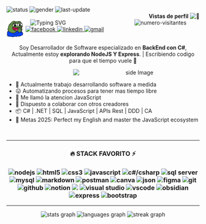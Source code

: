 <!-- BADGES TOP -->
<div align="left">
  <img alt="status" src="https://img.shields.io/badge/estado-%F0%9F%92%9A_ON-green"/>
  <img alt="gender" src="https://img.shields.io/badge/genero-%F0%9F%A4%B5-lightgrey"/>
  <img alt="last-update" src="https://img.shields.io/badge/ultima_actualizacion-%F0%9F%93%85_1/20/25-blue"/>
</div>
<div align="right" >
  <span><strong>Vistas de perfil</strong></span>
  <span><img src="https://fonts.gstatic.com/s/e/notoemoji/latest/1f440/512.gif" alt="👀" width="auto" height="17"></span>
</div>
<img alt="numero-visitantes" width="170" height="auto" align="right" src="https://profile-counter.glitch.me/Rauder7/count.svg?"/>

<!-- SALUDO -->
<div>
  <img src="https://raw.githubusercontent.com/rauder7/rauder7/master/Assets/peepoClap-2x.gif" alt="pepo-clap" align="left" width="50"/>
  &nbsp;&nbsp;
  <img src="https://readme-typing-svg.herokuapp.com?font=Fira+Code&weight=600&size=28&pause=1000&color=808080&vCenter=true&width=600&lines=Hola!%F0%9F%91%8C;Mi+nombre+es+Jeremy...;Pero+aqui+puedes+llamarme+Rauder%F0%9F%98%BC" alt="Typing SVG" />
</div>

<!-- SOCIAL LINK -->
<div>
  <a href='https://www.facebook.com/profile.php?id=100052069482378' target="_blank">
    <img alt='facebook' src='https://img.shields.io/badge/Facebook-100000?style=flat-square&logo=facebook&logoColor=FFFEFE&labelColor=316FF6&color=316FF6'/>
  </a>
  <a href='www.linkedin.com/in/jeremy-cordova-281946242' target="_blank">
    <img alt='linkedin' src='https://img.shields.io/badge/💼_LinkedIn-100000?style=flat-square&logo=&logoColor=FFFEFE&labelColor=0e76a8&color=0e76a8'/>
  </a>
  <a href='mailto:jeremy.jesus.tauro07@gmail.com' target="_blank">
    <img alt='gmail' src='https://img.shields.io/badge/jeremy.jesus.tauro07@gmail.com-100000?style=flat&logo=gmail&logoColor=C71610&labelColor=FFFEFE&color=f2a60c'/>
  </a>
</div>
</br>
<div align="center">
<!-- INTRODUCCION -->
  <p>Soy Desarrollador de Software especializado en <strong>BackEnd con C#</strong>, Actualmente estoy <strong>explorando NodeJS Y Express</strong>. | Escribiendo codigo para que el tiempo vuele 🚀</p>

<!-- GIF GATO -->
  <img align='right' src="https://media0.giphy.com/media/v1.Y2lkPTc5MGI3NjExMWV1cnpyYmQ0ZzB4NnlvbGRyNG9kbDZiNnI5NHZvYjlreGQ2YWV3NSZlcD12MV9pbnRlcm5hbF9naWZfYnlfaWQmY3Q9Zw/MDJ9IbxxvDUQM/giphy.gif" width='330' alt="side Image" align="right" height="auto"> 
&nbsp;&nbsp;&nbsp;&nbsp;

<!-- INFORMACION ADICIONAL -->
  <ul align="left">
    <li>💼 Actualmente trabajo desarrollando software a medida</li>
    <li>😛 Automatizando procesos para tener mas tiempo libre</li>
    <li>🌱 Me llamó la atencion JavaScript</li>
    <li>👥 Dispuesto a colaborar con otros creadores</li>
    <li>📦 C# | .NET | SQL | JavaScript | APIs Rest | DDD | CA </li>
    <li>🥅 Metas 2025: Perfect my English and master the JavaScript ecosystem</li>
  </ul>
</div>
</br>

- --
<!-- STACK FAVORITO -->
<div align="center">
  <h3>🔥 STACK FAVORITO ⚡<h3>
  <img title="nodejs" height="35" src="https://skillicons.dev/icons?i=nodejs" /> 
  <img title="html5" height="35" src="https://cdn.jsdelivr.net/gh/devicons/devicon@latest/icons/html5/html5-original.svg" />
  <img title="css3" height="35" src="https://cdn.jsdelivr.net/gh/devicons/devicon@latest/icons/css3/css3-original.svg" />
  <img title="javascript" height="35"  src="https://skillicons.dev/icons?i=javascript" />
  <img title="c#/csharp" height="35"  src="https://cdn.jsdelivr.net/gh/devicons/devicon@latest/icons/csharp/csharp-original.svg" />
  <img title="sql server" height="35" src="https://cdn.jsdelivr.net/gh/devicons/devicon@latest/icons/microsoftsqlserver/microsoftsqlserver-original.svg" />
  <img title="mysql" height="35" src="https://cdn.jsdelivr.net/gh/devicons/devicon@latest/icons/mysql/mysql-original.svg" />
  <img title="markdown" height="35" src="https://skillicons.dev/icons?i=markdown" /> 
  <img title="postman" height="35" src="https://cdn.jsdelivr.net/gh/devicons/devicon@latest/icons/postman/postman-original.svg" /> 
  <img title="canva" height="35" src="https://cdn.jsdelivr.net/gh/devicons/devicon@latest/icons/canva/canva-original.svg" />
  <img title="json" height="35" src="https://cdn.jsdelivr.net/gh/devicons/devicon@latest/icons/json/json-original.svg" />     
  <img title="figma" height="35" src="https://cdn.jsdelivr.net/gh/devicons/devicon@latest/icons/figma/figma-original.svg" />                        
  <img title="git" height="35" src="https://cdn.jsdelivr.net/gh/devicons/devicon@latest/icons/git/git-original.svg" />
  <img title="github" height="35" src="https://cdn.jsdelivr.net/gh/devicons/devicon@latest/icons/github/github-original.svg" />
  <img title="notion" height="35" src="https://cdn.jsdelivr.net/gh/devicons/devicon@latest/icons/notion/notion-original.svg" />
  <img titile="dotnet" height="35" src="https://skillicons.dev/icons?i=dotnet" />
  <img title="visual studio" height="35" src="https://cdn.jsdelivr.net/gh/devicons/devicon@latest/icons/visualstudio/visualstudio-original.svg" />
  <img title="vscode" height="35" src="https://cdn.jsdelivr.net/gh/devicons/devicon@latest/icons/vscode/vscode-original.svg" />     
  <img title="obsidian" height="35" src="https://skillicons.dev/icons?i=obsidian" />       
  <img title="express" height="35" src="https://skillicons.dev/icons?i=express" />
  <img title="bootstrap" height="35" src="https://skillicons.dev/icons?i=bootstrap" />  
</div>
    
- --

<!-- STATS -->

<div align="center">
  <img src="https://github-readme-stats.vercel.app/api?username=Rauder7&hide_title=true&hide_rank=false&show_icons=true&include_all_commits=true&count_private=true&disable_animations=false&theme=aura&locale=es&hide_border=true&order=1" height="150" alt="stats graph"  />
  <img src="https://github-readme-stats.vercel.app/api/top-langs?username=Rauder7&locale=es&hide_title=false&layout=compact&card_width=320&langs_count=4&theme=aura&hide_border=true&order=2" height="150" alt="languages graph"  />
  <img src="https://streak-stats.demolab.com?user=Rauder7&locale=es&mode=daily&theme=aura&hide_border=true&border_radius=5&order=3" height="150" alt="streak graph"  />
</div>


